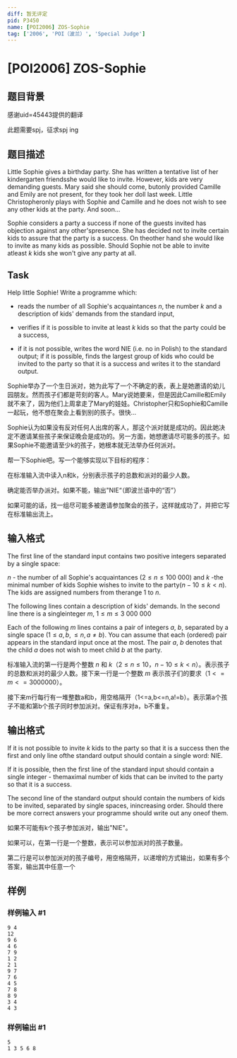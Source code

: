 ```yaml
---
diff: 暂无评定
pid: P3450
name: [POI2006] ZOS-Sophie
tag: ['2006', 'POI（波兰）', 'Special Judge']
---
```

# [POI2006] ZOS-Sophie
## 题目背景

感谢uid=45443提供的翻译

此题需要spj，征求spj ing

## 题目描述

Little Sophie gives a birthday party. She has written a tentative list of her kindergarten friendsshe would like to invite. However, kids are very demanding guests. Mary said she should come, butonly provided Camille and Emily are not present, for they took her doll last week. Little Christopheronly plays with Sophie and Camille and he does not wish to see any other kids at the party. And soon...

Sophie considers a party a success if none of the guests invited has objection against any other'spresence. She has decided not to invite certain kids to assure that the party is a success. On theother hand she would like to invite as many kids as possible. Should Sophie not be able to invite atleast $k$ kids she won't give any party at all.

## Task

Help little Sophie! Write a programme which:

- reads the number of all Sophie's acquaintances $n$, the number $k$ and a description of kids' demands from the standard input,

- verifies if it is possible to invite at least $k$ kids so that the party could be a success,

- if it is not possible, writes the word NIE (i.e. no in Polish)  to the standard output; if it is possible, finds the largest group of kids who could be invited to the party so that it is a success and  writes it to the standard output.

Sophie举办了一个生日派对，她为此写了一个不确定的表，表上是她邀请的幼儿园朋友。然而孩子们都是苛刻的客人。Mary说她要来，但是因此Camille和Emily就不来了，因为他们上周拿走了Mary的娃娃。Christopher只和Sophie和Camille一起玩，他不想在聚会上看到别的孩子。很快…


Sophie认为如果没有反对任何人出席的客人，那这个派对就是成功的。因此她决定不邀请某些孩子来保证晚会是成功的。另一方面，她想邀请尽可能多的孩子。如果Sophie不能邀请至少k的孩子，她根本就无法举办任何派对。


帮一下Sophie吧。写一个能够实现以下目标的程序：


在标准输入流中读入n和k，分别表示孩子的总数和派对的最少人数。


确定能否举办派对。如果不能，输出"NIE“（即波兰语中的“否”）


如果可能的话，找一组尽可能多被邀请参加聚会的孩子，这样就成功了，并把它写在标准输出流上。

## 输入格式

The first line of the standard input contains two positive integers separated by a single space:

$n$ - the number of all Sophie's acquaintances ($2 \le n \le 100\ 000$) and $k$ -the minimal number of kids Sophie wishes to invite to the party($n-10 \le k < n$). The kids are assigned numbers from therange $1$ to $n$.

The following lines contain a description of kids' demands. In the second line there is a singleinteger $m$, $1 \le m \le 3\ 000\ 000$

Each of the following $m$ lines contains a pair of integers $a$, $b$, separated by a single space ($1 \le a,b, \le n, a \neq b$). You can assume that each (ordered) pair appears in the standard input once at the most. The pair $a$, $b$ denotes that the child $a$ does not wish to meet child $b$ at the party.

标准输入流的第一行是两个整数 $n$ 和 $k$（$2\le n\le10$，$n-10\le k<n$）。表示孩子的总数和派对的最少人数。接下来一行是一个整数 $m$ 表示孩子们的要求（$1<=m<=3000000$）。


接下来m行每行有一堆整数a和b，用空格隔开（1<=a,b<=n,a!=b）。表示第a个孩子不能和第b个孩子同时参加派对。保证有序对a，b不重复。

## 输出格式

If it is not possible to invite $k$ kids to the party so that it is a success then the first and only line ofthe standard output should contain a single word: NIE.

If it is possible, then the first line of the standard input should contain a single integer - themaximal number of kids that can be invited to the party so that it is a success.

The second line of the standard output should contain the numbers of kids to be invited, separated by single spaces, inincreasing order. Should there be more correct answers your programme should write out any oneof them.

如果不可能有k个孩子参加派对，输出"NIE"。


如果可以，在第一行是一个整数，表示可以参加派对的孩子数量。


第二行是可以参加派对的孩子编号，用空格隔开，以递增的方式输出，如果有多个答案，输出其中任意一个

## 样例

### 样例输入 #1
```
9 4
12
9 6
4 6
7 9
1 2
2 1
9 7
7 6
4 5
7 8
8 9
3 4
4 3
```
### 样例输出 #1
```
5
1 3 5 6 8
```
